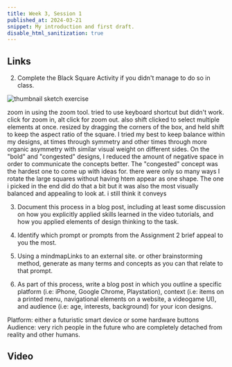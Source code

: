 ```yaml
---
title: Week 3, Session 1
published_at: 2024-03-21
snippet: My introduction and first draft.
disable_html_sanitization: true
---
```


## Links

2. Complete the Black Square Activity if you didn't manage to do so in class. 

![thumbnail sketch exercise](/w04/hat.png)

zoom in using the zoom tool. tried to use keyboard shortcut but didn't work. click for zoom in, alt click for zoom out. also shift clicked to select multiple elements at once. resized by dragging the corners of the box, and held shift to keep the aspect ratio of the square. 
I tried my best to keep balance within my designs, at times through symmetry and other times through more organic asymmetry with similar visual weight on different sides. On the "bold" and "congested" designs, I reduced the amount of negative space in order to communicate the concepts better.
The "congested" concept was the hardest one to come up with ideas for. there were only so many ways I rotate the large squares without having htem appear as one shape. The one i picked in the end did do that a bit but it was also the most visually balanced and appealing to look at. i still think it conveys 

3. Document this process in a blog post, including at least some discussion on how you explicitly applied skills learned in the video tutorials, and how you applied elements of design thinking to the task.

4. Identify which prompt or prompts from the Assignment 2 brief appeal to you the most. 

5. Using a mindmapLinks to an external site. or other brainstorming method, generate as many terms and concepts as you can that relate to that prompt.

6. As part of this process, write a blog post in which you outline a specific platform (i.e: iPhone, Google Chrome, Playstation), context (i.e: items on a printed menu, navigational elements on a website, a videogame UI), and audience (i.e: age, interests, background) for your icon designs.

Platform: either a futuristic smart device or some hardware buttons
Audience: very rich people in the future who are completely detached from reality and other humans.

## Video


<br><br>